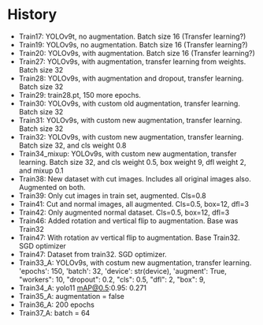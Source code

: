 # History


- Train17: YOLOv9t, no augmentation. Batch size 16 (Transfer learning?)
- Train19: YOLOv9s, no augmentation. Batch size 16 (Transfer learning?)
- Train20: YOLOv9s, with augmentation. Batch size 16 (Transfer learning?)
- Train27: YOLOv9s, with augmentation, transfer learning from weights. Batch size 32
- Train28: YOLOv9s, with augmentation and dropout, transfer learning. Batch size 32
- Train29: train28.pt, 150 more epochs.
- Train30: YOLOv9s, with custom old augmentation, transfer learning. Batch size 32
- Train31: YOLOv9s, with custom new augmentation, transfer learning. Batch size 32
- Train32: YOLOv9s, with custom new augmentation, transfer learning. Batch size 32, and cls weight 0.8
- Train34_mixup: YOLOv9s, with custom new augmentation, transfer learning. Batch size 32, and cls weight 0.5, box weight 9, dfl weight 2, and mixup 0.1
- Train38: New dataset with cut images. Includes all original images also. Augmented on both.
- Train39: Only cut images in train set, augmented. Cls=0.8
- Train41: Cut and normal images, all augmented. Cls=0.5, box=12, dfl=3
- Train42: Only augmented normal dataset. Cls=0.5, box=12, dfl=3
- Train46: Added rotation and vertical flip to augmentation. Base was Train32
- Train47: With rotation av vertical flip to augmentation. Base Train32. SGD optimizer
- Train47: Dataset from train32. SGD optimizer.
- Train33_A: YOLOv9s, with costum new augmentation, transfer learning.
    'epochs': 150,
    'batch': 32,
    'device': str(device),
    'augment': True,
    "workers": 10,
    "dropout": 0.2,
    "cls": 0.5, 
    "dfl": 2, 
    "box": 9,
- Train34_A: yolo11 mAP@0.5:0.95: 0.271
- Train35_A: augmentation = false
- Train36_A: 200 epochs
- Train37_A: batch = 64
